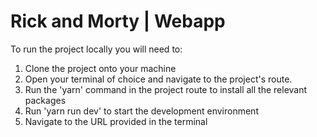 <h1>Rick and Morty | Webapp</h1>

To run the project locally you will need to:

<ol>
  <li>Clone the project onto your machine</li>
  <li>Open your terminal of choice and navigate to the project's route.</li>
  <li>Run the 'yarn' command in the project route to install all the relevant packages</li>
  <li>Run 'yarn run dev' to start the development environment</li>
  <li>Navigate to the URL provided in the terminal</li>
</ol>
